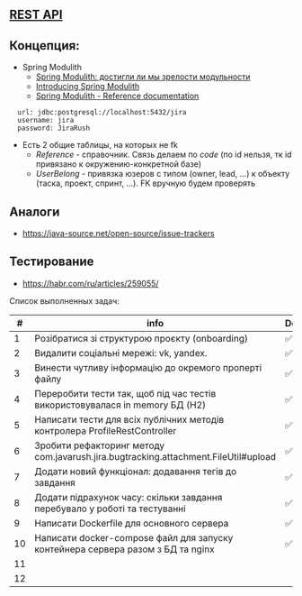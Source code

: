 ## [REST API](http://localhost:8080/doc)

## Концепция:

- Spring Modulith
  - [Spring Modulith: достигли ли мы зрелости модульности](https://habr.com/ru/post/701984/)
  - [Introducing Spring Modulith](https://spring.io/blog/2022/10/21/introducing-spring-modulith)
  - [Spring Modulith - Reference documentation](https://docs.spring.io/spring-modulith/docs/current-SNAPSHOT/reference/html/)

```
  url: jdbc:postgresql://localhost:5432/jira
  username: jira
  password: JiraRush
```

- Есть 2 общие таблицы, на которых не fk
  - _Reference_ - справочник. Связь делаем по _code_ (по id нельзя, тк id привязано к окружению-конкретной базе)
  - _UserBelong_ - привязка юзеров с типом (owner, lead, ...) к объекту (таска, проект, спринт, ...). FK вручную будем
    проверять

## Аналоги

- https://java-source.net/open-source/issue-trackers

## Тестирование

- https://habr.com/ru/articles/259055/

Список выполненных задач:

| #  | info                                                                                | Done |
|----|-------------------------------------------------------------------------------------|------|
| 1  | Розібратися зі структурою проєкту (onboarding)                                      | ✅    |
| 2  | Видалити соціальні мережі: vk, yandex.                                              | ✅    |
| 3  | Винести чутливу інформацію до окремого проперті файлу                               | ✅    |
| 4  | Переробити тести так, щоб під час тестів використовувалася in memory БД (H2)        | ✅    |
| 5  | Написати тести для всіх публічних методів контролера ProfileRestController          | ✅    |
| 6  | Зробити рефакторинг методу com.javarush.jira.bugtracking.attachment.FileUtil#upload | ✅    |
| 7  | Додати новий функціонал: додавання тегів до завдання                                | ✅    |
| 8  | Додати підрахунок часу: скільки завдання перебувало у роботі та тестуванні          | ✅    |
| 9  | Написати Dockerfile для основного сервера                                           | ✅    |
| 10 | Написати docker-compose файл для запуску контейнера сервера разом з БД та nginx     | ✅    |
| 11 |                                                                                     |      |
| 12 |                                                                                     |      |